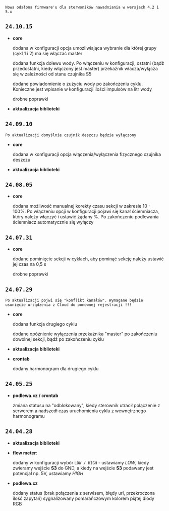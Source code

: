 `Nowa odsłona firmware'u dla sterwoników nawadniania w wersjach 4.2 i 5.x`

## `24.10.15`

- **core**

  dodana w konfiguracji opcja umożliwiająca wybranie dla której grupy (cykl 1 i 2) ma się włączać master
  
  dodana funkcja dolewu wody. Po włączeniu w konfiguracji, ostatni (bądż przedostatni, kiedy włączony jest master) przekaźnik włacza/wyłącza się w zależności od stanu czujnika S5
  
  dodane powiadomienie o zużyciu wody po zakończeniu cyklu. Konieczne jest wpisanie w konfiguracji ilości impulsów na litr wody
  
  drobne poprawki
  
- **aktualizacja biblioteki**

## `24.09.10`

```
Po aktualizacji domyślnie czujnik deszczu będzie wyłączony
```

- **core**

  dodana w konfiguracji opcja włączenia/wyłączenia fizycznego czujnika deszczu
  
- **aktualizacja biblioteki**

## `24.08.05`

- **core**

  dodana możliwość manualnej korekty czasu sekcji w zakresie 10 - 100%. Po włączeniu opcji w konfiguracji pojawi się kanał ściemniacza, który należy włączyć i ustawić żądany %. Po zakończeniu podlewania ściemniacz automatycznie się wyłączy

## `24.07.31`

- **core**

  dodane pominięcie sekcji w cyklach, aby pominąć sekcję należy ustawić jej czas na 0,5 s
  
  drobne poprawki

## `24.07.29`

```
Po aktualizacji pojwi się "konflikt kanałów". Wymagane będzie usunięcie urządzenia z Cloud do ponownej rejestracji !!!
```

- **core**

  dodana funkcja drugiego cyklu

  dodane opóźnienie wyłączenia przekaźnika "master" po zakończeniu dowolnej sekcji, bądź po zakończeniu cyklu

- **aktualizacja biblioteki**

- **crontab**

  dodany harmonogram dla drugiego cyklu

## `24.05.25`

- **podlewa.cz / crontab**

  zmiana statusu na "odblokowany", kiedy sterownik utracił połączenie z serwerem a nadszedł czas uruchomienia cyklu z wewnętrznego harmonogramu

## `24.04.28`

- **aktualizacja biblioteki**

- **flow meter**:

  dodany w konfiguracji wybór `LOW / HIGH` - ustawiamy *LOW*, kiedy zwieramy wejście **S3** do GND, a kiedy na wejście **S3** podawany jest potencjał np. 5V, ustawiamy *HIGH*

- **podlewa.cz**

  dodany status (brak połączenia z serwisem, błędy url, przekroczona ilość zapytań) sygnalizowany pomarańczowym kolorem piątej diody RGB
